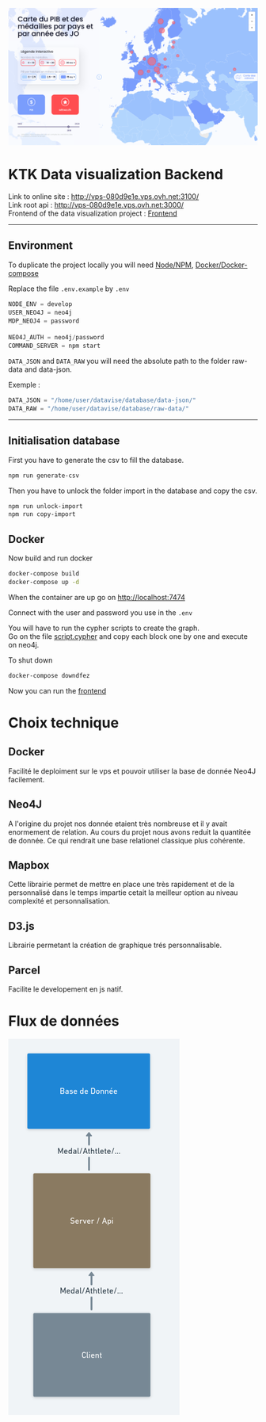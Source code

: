 ![map](./ktk-readme.png)

# KTK Data visualization Backend

Link to online site : http://vps-080d9e1e.vps.ovh.net:3100/  
Link root api : http://vps-080d9e1e.vps.ovh.net:3000/  
Frontend of the data visualization project : [Frontend](https://github.com/Coyls/ktk-dataviz-frontend/)

---

## Environment

To duplicate the project locally you will need [Node/NPM](https://nodejs.dev/), [Docker/Docker-compose](https://www.docker.com/)

Replace the file `.env.example` by `.env`

```s
NODE_ENV = develop
USER_NEO4J = neo4j
MDP_NEOJ4 = password

NEO4J_AUTH = neo4j/password
COMMAND_SERVER = npm start
```

`DATA_JSON` and `DATA_RAW` you will need the absolute path to the folder raw-data and data-json.

Exemple :

```s
DATA_JSON = "/home/user/datavise/database/data-json/"
DATA_RAW = "/home/user/datavise/database/raw-data/"
```

---

## Initialisation database

First you have to generate the csv to fill the database.

```bash
npm run generate-csv 
```

Then you have to unlock the folder import in the database and copy the csv.

```bash
npm run unlock-import
npm run copy-import
```

## Docker

Now build and run docker

```bash
docker-compose build
docker-compose up -d
```

When the container are up go on [http://localhost:7474](http://localhost:7474)

Connect with the user and password you use in the `.env`

You will have to run the cypher scripts to create the graph.  
Go on the file [script.cypher](./database/script.cypher) and copy each block one by one and execute on neo4j.  

To shut down

```bash
docker-compose downdfez
```

Now you can run the [frontend](https://github.com/Coyls/ktk-dataviz-frontend/)

# Choix technique

## Docker 

Facilité le deploiment sur le vps et pouvoir utiliser la base de donnée Neo4J facilement.

## Neo4J

A l'origine du projet nos donnée etaient très nombreuse et il y avait enormement de relation. Au cours du projet nous avons reduit la quantitée de donnée.
Ce qui rendrait une base relationel classique plus cohérente.

## Mapbox 

Cette librairie permet de mettre en place une très rapidement et de la personnalisé dans le temps impartie cetait la meilleur option au niveau complexité et personnalisation.

## D3.js

Librairie permetant la création de graphique trés personnalisable.

## Parcel 

Facilite le developement en js natif.

# Flux de données
![flux de donnée](./flux-de-donnée.png)